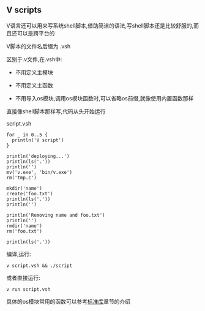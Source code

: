 ## V scripts

V语言还可以用来写系统shell脚本,借助简洁的语法,写shell脚本还是比较舒服的,而且还可以是跨平台的

V脚本的文件名后缀为 .vsh

区别于.v文件,在.vsh中:

- 不用定义主模块

- 不用定义主函数

- 不用导入os模块,调用os模块函数时,可以省略os前缀,就像使用内置函数那样

直接像shell脚本那样写,代码从头开始运行

script.vsh

```
for _ in 0..5 {
  println('V script')
}

println('deploying...')
println(ls('.'))
println('')
mv('v.exe', 'bin/v.exe')
rm('tmp.c')

mkdir('name')
create('foo.txt')
println(ls('.'))
println('')

println('Removing name and foo.txt')
println('')
rmdir('name')
rm('foo.txt')

println(ls('.'))
```

编译,运行:

```
v script.vsh && ./script
```

或者直接运行:

```
v run script.vsh
```

具体的os模块常用的函数可以参考[标准库](stdlibary.md)章节的介绍